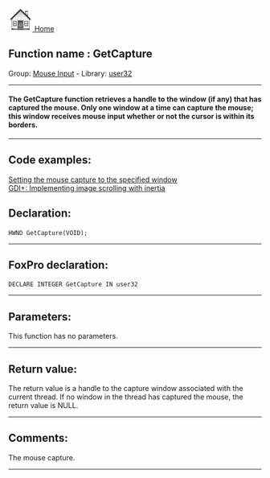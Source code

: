 [<img src="../../images/home.png"> Home ](https://github.com/VFPX/Win32API)  

## Function name : GetCapture
Group: [Mouse Input](../../functions_group.md#Mouse_Input)  -  Library: [user32](../../Libraries.md#user32)  
***  


#### The GetCapture function retrieves a handle to the window (if any) that has captured the mouse. Only one window at a time can capture the mouse; this window receives mouse input whether or not the cursor is within its borders. 
***  


## Code examples:
[Setting the mouse capture to the specified window](../../samples/sample_282.md)  
[GDI+: Implementing image scrolling with inertia](../../samples/sample_595.md)  

## Declaration:
```foxpro  
HWND GetCapture(VOID);  
```  
***  


## FoxPro declaration:
```foxpro  
DECLARE INTEGER GetCapture IN user32  
```  
***  


## Parameters:
This function has no parameters.   
***  


## Return value:
The return value is a handle to the capture window associated with the current thread. If no window in the thread has captured the mouse, the return value is NULL.   
***  


## Comments:
The mouse capture.  
  
***  

